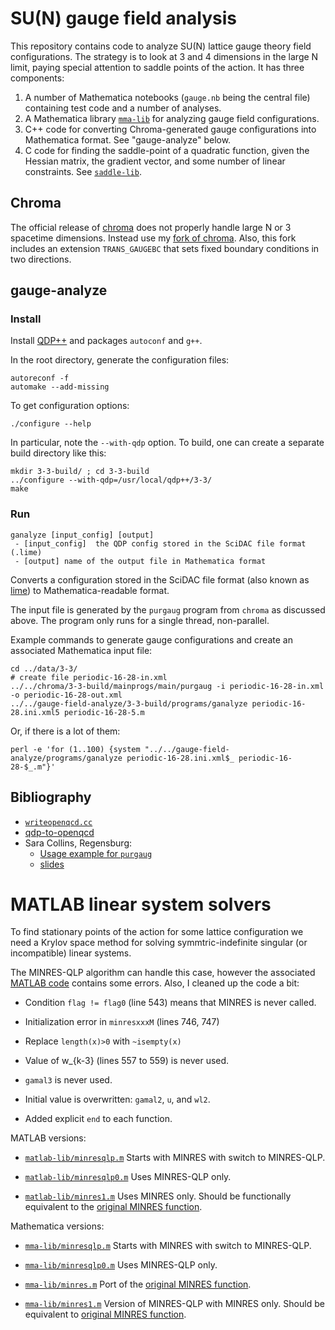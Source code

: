 # SU(N) gauge field analysis

This repository contains code to analyze SU(N) lattice gauge
theory field configurations.  The strategy is to
look at 3 and 4 dimensions in the large N limit, paying special
attention to saddle points of the action.  It has three components:

1.  A number of Mathematica notebooks (`gauge.nb` being the
central file) containing test code and a number of analyses.
2.  A Mathematica library [`mma-lib`](mma-lib) for analyzing
gauge field configurations.
3.  C++ code for converting Chroma-generated gauge
configurations into Mathematica format.  See "gauge-analyze" below.
4.  C code for finding the saddle-point of a quadratic function,
given the Hessian matrix, the gradient vector, and some number of linear
constraints.  See [`saddle-lib`](saddle-lib).

## Chroma

The official release of [chroma](https://github.com/JeffersonLab/chroma)
does not properly handle large N or 3 spacetime dimensions.
Instead use my [fork of chroma](https://github.com/bvds/chroma).
Also, this fork includes an extension `TRANS_GAUGEBC` that sets
fixed boundary conditions in two directions.

## gauge-analyze

### Install

Install [QDP++](https://github.com/usqcd-software/qdpxx)
and packages `autoconf` and `g++`.

In the root directory, generate the configuration files:

    autoreconf -f
    automake --add-missing 

To get configuration options:

    ./configure --help

In particular, note the `--with-qdp` option.  To build, one
can create a separate build directory like this:

    mkdir 3-3-build/ ; cd 3-3-build
    ../configure --with-qdp=/usr/local/qdp++/3-3/
    make


### Run

```
ganalyze [input_config] [output]
 - [input_config]  the QDP config stored in the SciDAC file format (.lime)
 - [output] name of the output file in Mathematica format
```

Converts a configuration stored in the SciDAC file format (also known as
[lime](https://github.com/usqcd-software/c-lime)) to Mathematica-readable
format.

The input file is generated by the `purgaug` program from `chroma`
as discussed above.  The program only runs for a single thread, non-parallel.

Example commands to generate gauge configurations and create an
associated Mathematica input file:

    cd ../data/3-3/
    # create file periodic-16-28-in.xml
    ../../chroma/3-3-build/mainprogs/main/purgaug -i periodic-16-28-in.xml -o periodic-16-28-out.xml
    ../../gauge-field-analyze/3-3-build/programs/ganalyze periodic-16-28.ini.xml5 periodic-16-28-5.m

Or, if there is a lot of them:

    perl -e 'for (1..100) {system "../../gauge-field-analyze/programs/ganalyze periodic-16-28.ini.xml$_ periodic-16-28-$_.m"}'


## Bibliography

 - [`writeopenqcd.cc`](https://rqcd.ur.de:8443/regensburg-lattice/chroma/blob/master/lib/io/writeopenqcd.cc)
 - [qdp-to-openqcd](https://github.com/Irubataru/qdp-to-openqcd)
 - Sara Collins, Regensburg:
   - [Usage example for `purgaug`](https://homepages.uni-regensburg.de/~cos14742/lqcd-1/exercise5/extras/purgaug.html)
   - [slides](https://homepages.uni-regensburg.de/~cos14742/lqcd-1/exercise5/extras/slides.pdf)

# MATLAB linear system solvers #

To find stationary points of the action for some lattice configuration
we need a Krylov space method for solving symmtric-indefinite
singular (or incompatible) linear systems.

The MINRES-QLP algorithm can handle this case, however the associated [MATLAB
code](https://www.mathworks.com/matlabcentral/fileexchange/42419-minres-qlp) contains some errors. Also, I cleaned up the code a bit:

* Condition `flag != flag0` (line 543) means that MINRES is never called.

* Initialization error in `minresxxxM` (lines 746, 747)

* Replace `length(x)>0` with `~isempty(x)`

* Value of w_{k-3} (lines 557 to 559) is never used.

* `gamal3` is never used.

* Initial value is overwritten:  `gamal2`, `u`, and `wl2`.

* Added explicit `end` to each function.

MATLAB versions:

* [`matlab-lib/minresqlp.m`](matlab-lib/minresqlp.m) Starts with MINRES
  with switch to MINRES-QLP.

* [`matlab-lib/minresqlp0.m`](matlab-lib/minresqlp0.m) Uses MINRES-QLP only.

* [`matlab-lib/minres1.m`](matlab-lib/minres1.m) Uses MINRES only.  Should
 be functionally equivalent to the [original MINRES function](https://web.stanford.edu/group/SOL/software/minres/).

Mathematica versions:

* [`mma-lib/minresqlp.m`](mma-lib/minresqlp.m) Starts with MINRES
  with switch to MINRES-QLP.

* [`mma-lib/minresqlp0.m`](mma-lib/minresqlp0.m) Uses MINRES-QLP only.

* [`mma-lib/minres.m`](mma-lib/minres.m) Port of the [original MINRES function](https://web.stanford.edu/group/SOL/software/minres/).

* [`mma-lib/minres1.m`](mma-lib/minres1.m) Version of MINRES-QLP with MINRES only.  Should be equivalent to [original MINRES function](https://web.stanford.edu/group/SOL/software/minres/).
